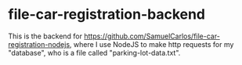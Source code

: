 ﻿# file-car-registration-backend

This is the backend for https://github.com/SamuelCarlos/file-car-registration-nodejs, where I use NodeJS to make http requests for my "database", who is a file called "parking-lot-data.txt".
